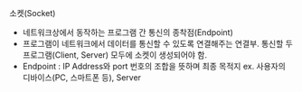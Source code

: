 소켓(Socket)    
* 네트워크상에서 동작하는 프로그램 간 통신의 종착점(Endpoint)
* 프로그램이 네트워크에서 데이터를 통신할 수 있도록 연결해주는 연결부. 통신할 두 프로그램(Client, Server) 모두에 소켓이 생성되어야 함.
* Endpoint : IP Address와 port 번호의 조합을 뜻하며 최종 목적지 ex. 사용자의 디바이스(PC, 스마트폰 등), Server 

